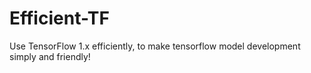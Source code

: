 Efficient-TF
============

Use TensorFlow 1.x efficiently, to make tensorflow model development simply and friendly!
